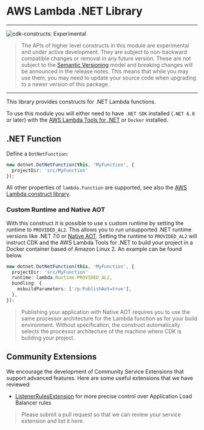 # AWS Lambda .NET Library
<!--BEGIN STABILITY BANNER-->

---

![cdk-constructs: Experimental](https://img.shields.io/badge/cdk--constructs-experimental-important.svg?style=for-the-badge)

> The APIs of higher level constructs in this module are experimental and under active development.
> They are subject to non-backward compatible changes or removal in any future version. These are
> not subject to the [Semantic Versioning](https://semver.org/) model and breaking changes will be
> announced in the release notes. This means that while you may use them, you may need to update
> your source code when upgrading to a newer version of this package.

---

<!--END STABILITY BANNER-->

This library provides constructs for .NET Lambda functions.

To use this module you will either need to have `.NET SDK` installed (`.NET 6.0` or later) with the [AWS Lambda Tools for .NET](https://docs.aws.amazon.com/lambda/latest/dg/csharp-package-cli.html) or `Docker` installed.

## .NET Function

Define a `DotNetFunction`:

```ts
new dotnet.DotNetFunction(this, 'MyFunction', {
  projectDir: 'src/MyFunction'
});
```
All other properties of `lambda.Function` are supported, see also the [AWS Lambda construct library](https://github.com/aws/aws-cdk/tree/main/packages/aws-cdk-lib/aws-lambda).

### Custom Runtime and Native AOT

With this construct it is possible to use s custom runtime by setting the runtime to `PROVIDED_AL2`. This allows you to run unsupported .NET runtime versions like .NET 7.0 or [Native AOT](https://learn.microsoft.com/en-us/dotnet/core/deploying/native-aot). Setting the runtime to `PROVIDED_AL2` will instruct CDK and the AWS Lambda Tools for .NET to build your project in a Docker container based of Amazon Linux 2. An example can be found below.

```ts
new dotnet.DotNetFunction(this, 'MyFunction', {
  projectDir: 'src/MyFunction'
  runtime: lambda.Runtime.PROVIDED_AL2,
  bundling: {
    msbuildParameters: ['/p:PublishAot=true'],
  },
});
```

> Publishing your application with Native AOT requires you to use the same processor architecture for the Lambda function as for your build environment. Without specification, the construct automatically selects the processor architecture of the machine where CDK is building your project.

## Community Extensions

We encourage the development of Community Service Extensions that support
advanced features. Here are some useful extensions that we have reviewed:

- [ListenerRulesExtension](https://www.npmjs.com/package/@wheatstalk/ecs-service-extension-listener-rules) for more precise control over Application Load Balancer rules

> Please submit a pull request so that we can review your service extension and
> list it here.

